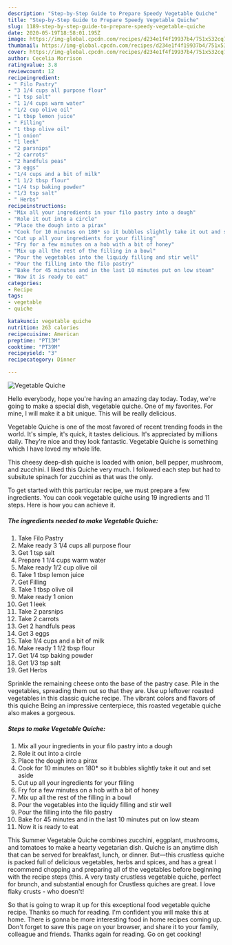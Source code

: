 ```yaml
---
description: "Step-by-Step Guide to Prepare Speedy Vegetable Quiche"
title: "Step-by-Step Guide to Prepare Speedy Vegetable Quiche"
slug: 1189-step-by-step-guide-to-prepare-speedy-vegetable-quiche
date: 2020-05-19T18:58:01.195Z
image: https://img-global.cpcdn.com/recipes/d234e1f4f19937b4/751x532cq70/vegetable-quiche-recipe-main-photo.jpg
thumbnail: https://img-global.cpcdn.com/recipes/d234e1f4f19937b4/751x532cq70/vegetable-quiche-recipe-main-photo.jpg
cover: https://img-global.cpcdn.com/recipes/d234e1f4f19937b4/751x532cq70/vegetable-quiche-recipe-main-photo.jpg
author: Cecelia Morrison
ratingvalue: 3.8
reviewcount: 12
recipeingredient:
- " Filo Pastry"
- "3 1/4 cups all purpose flour"
- "1 tsp salt"
- "1 1/4 cups warm water"
- "1/2 cup olive oil"
- "1 tbsp lemon juice"
- " Filling"
- "1 tbsp olive oil"
- "1 onion"
- "1 leek"
- "2 parsnips"
- "2 carrots"
- "2 handfuls peas"
- "3 eggs"
- "1/4 cups and a bit of milk"
- "1 1/2 tbsp flour"
- "1/4 tsp baking powder"
- "1/3 tsp salt"
- " Herbs"
recipeinstructions:
- "Mix all your ingredients in your filo pastry into a dough"
- "Role it out into a circle"
- "Place the dough into a pirax"
- "Cook for 10 minutes on 180* so it bubbles slightly take it out and set aside"
- "Cut up all your ingredients for your filling"
- "Fry for a few minutes on a hob with a bit of honey"
- "Mix up all the rest of the filling in a bowl"
- "Pour the vegetables into the liquidy filling and stir well"
- "Pour the filling into the filo pastry"
- "Bake for 45 minutes and in the last 10 minutes put on low steam"
- "Now it is ready to eat"
categories:
- Recipe
tags:
- vegetable
- quiche

katakunci: vegetable quiche 
nutrition: 263 calories
recipecuisine: American
preptime: "PT13M"
cooktime: "PT39M"
recipeyield: "3"
recipecategory: Dinner

---
```



![Vegetable Quiche](https://img-global.cpcdn.com/recipes/d234e1f4f19937b4/751x532cq70/vegetable-quiche-recipe-main-photo.jpg)

Hello everybody, hope you're having an amazing day today. Today, we're going to make a special dish, vegetable quiche. One of my favorites. For mine, I will make it a bit unique. This will be really delicious.

Vegetable Quiche is one of the most favored of recent trending foods in the world. It's simple, it's quick, it tastes delicious. It's appreciated by millions daily. They're nice and they look fantastic. Vegetable Quiche is something which I have loved my whole life.

This cheesy deep-dish quiche is loaded with onion, bell pepper, mushroom, and zucchini. I liked this Quiche very much. I followed each step but had to subsitute spinach for zucchini as that was the only.


To get started with this particular recipe, we must prepare a few ingredients. You can cook vegetable quiche using 19 ingredients and 11 steps. Here is how you can achieve it.

<!--inarticleads1-->

##### The ingredients needed to make Vegetable Quiche:

1. Take  Filo Pastry
1. Make ready 3 1/4 cups all purpose flour
1. Get 1 tsp salt
1. Prepare 1 1/4 cups warm water
1. Make ready 1/2 cup olive oil
1. Take 1 tbsp lemon juice
1. Get  Filling
1. Take 1 tbsp olive oil
1. Make ready 1 onion
1. Get 1 leek
1. Take 2 parsnips
1. Take 2 carrots
1. Get 2 handfuls peas
1. Get 3 eggs
1. Take 1/4 cups and a bit of milk
1. Make ready 1 1/2 tbsp flour
1. Get 1/4 tsp baking powder
1. Get 1/3 tsp salt
1. Get  Herbs


Sprinkle the remaining cheese onto the base of the pastry case. Pile in the vegetables, spreading them out so that they are. Use up leftover roasted vegetables in this classic quiche recipe. The vibrant colors and flavors of this quiche Being an impressive centerpiece, this roasted vegetable quiche also makes a gorgeous. 

<!--inarticleads2-->

##### Steps to make Vegetable Quiche:

1. Mix all your ingredients in your filo pastry into a dough
1. Role it out into a circle
1. Place the dough into a pirax
1. Cook for 10 minutes on 180* so it bubbles slightly take it out and set aside
1. Cut up all your ingredients for your filling
1. Fry for a few minutes on a hob with a bit of honey
1. Mix up all the rest of the filling in a bowl
1. Pour the vegetables into the liquidy filling and stir well
1. Pour the filling into the filo pastry
1. Bake for 45 minutes and in the last 10 minutes put on low steam
1. Now it is ready to eat


This Summer Vegetable Quiche combines zucchini, eggplant, mushrooms, and tomatoes to make a hearty vegetarian dish. Quiche is an anytime dish that can be served for breakfast, lunch, or dinner. But—this crustless quiche is packed full of delicious vegetables, herbs and spices, and has a great I recommend chopping and preparing all of the vegetables before beginning with the recipe steps (this. A very tasty crustless vegetable quiche, perfect for brunch, and substantial enough for Crustless quiches are great. I love flaky crusts - who doesn&#39;t! 

So that is going to wrap it up for this exceptional food vegetable quiche recipe. Thanks so much for reading. I'm confident you will make this at home. There is gonna be more interesting food in home recipes coming up. Don't forget to save this page on your browser, and share it to your family, colleague and friends. Thanks again for reading. Go on get cooking!
